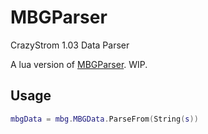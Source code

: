 # MBGParser
CrazyStrom 1.03 Data Parser

A lua version of [MBGParser](https://github.com/SmallLuma/MBGParser). WIP.

## Usage
```lua
mbgData = mbg.MBGData.ParseFrom(String(s))
```